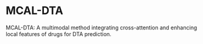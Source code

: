 # MCAL-DTA
MCAL-DTA: A multimodal method integrating cross-attention and enhancing local features of drugs for DTA prediction. 
